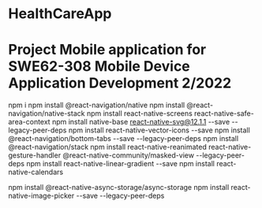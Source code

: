 # HealthCareApp
# Project Mobile application for SWE62-308 Mobile Device Application Development 2/2022 

npm i
npm install @react-navigation/native
npm install @react-navigation/native-stack
npm install react-native-screens react-native-safe-area-context
npm install native-base react-native-svg@12.1.1 --save --legacy-peer-deps
npm install react-native-vector-icons --save 
npm install @react-navigation/bottom-tabs --save --legacy-peer-deps
npm install @react-navigation/stack
npm install react-native-reanimated react-native-gesture-handler @react-native-community/masked-view --legacy-peer-deps
npm install react-native-linear-gradient --save
npm install react-native-calendars

npm install @react-native-async-storage/async-storage
npm install react-native-image-picker --save --legacy-peer-deps
